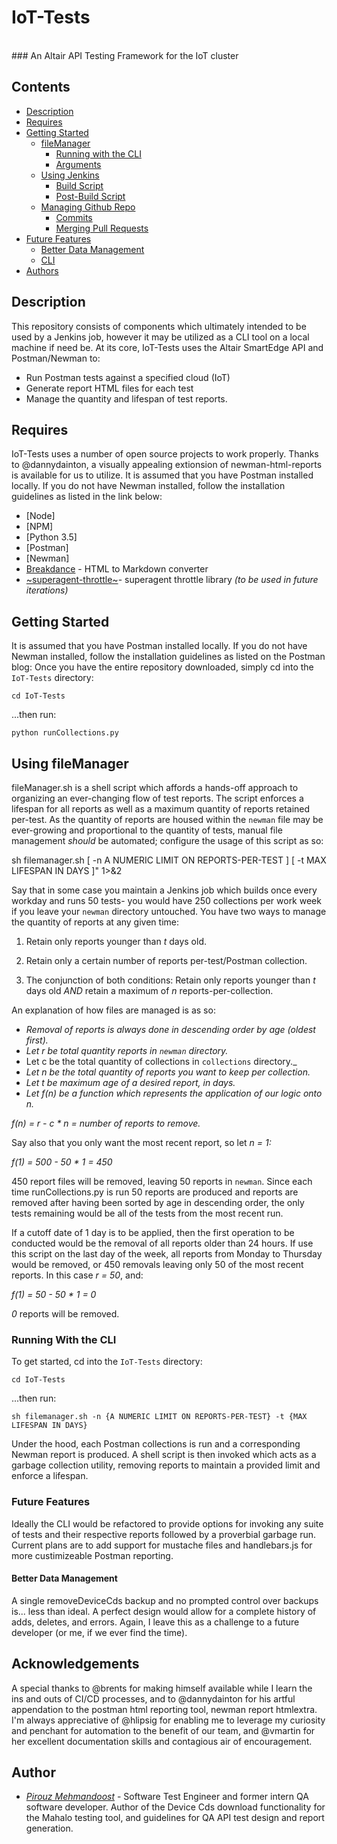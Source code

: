 # IoT-Tests
<br>
### An Altair API Testing Framework for the IoT cluster

## Contents

 * [Description](#description)
 * [Requires](#requires)
 * [Getting Started](#getting-started)
     * [fileManager](#using-file-manager)
	    * [Running with the CLI](#running-the-tool)
	    * [Arguments](#change-filemanager-settings)
     * [Using Jenkins](#using-Jenkins)
	    * [Build Script](#build-script)
	    * [Post-Build Script](#post-build-script)
    * [Managing Github Repo](#github)
	    * [Commits](#build-script)
	    * [Merging Pull Requests](#pull-requests)
 * [Future Features](#future-features)
	 * [Better Data Management](#better-data-management)
	 * [CLI](#cli)
 * [Authors](#authors)

## Description
This repository consists of components which ultimately intended to be used by a Jenkins job, however it may be utilized as a CLI tool on a local machine if need be.
At its core, IoT-Tests uses the Altair SmartEdge API and Postman/Newman to:
* Run Postman tests against a specified cloud (IoT)
* Generate report HTML files for each test
* Manage the quantity and lifespan of test reports.

## Requires

IoT-Tests uses a number of open source projects to work properly. Thanks to @dannydainton, a visually appealing extionsion of newman-html-reports is available for us to utilize. It is assumed that you have Postman installed locally. If you do not have Newman installed, follow the installation guidelines as listed in the link below:
* [Node]
* [NPM]
* [Python 3.5]
* [Postman]
* [Newman]
* [Breakdance](http://breakdance.io) - HTML to Markdown converter
* [~superagent-throttle~](https://www.npmjs.com/package/superagent-throttle)- superagent throttle library _(to be used in future iterations)_

## Getting Started

It is assumed that you have Postman installed locally. If you do not have Newman installed, follow the installation guidelines as listed on the Postman blog:
Once you have the entire repository downloaded, simply cd into the `IoT-Tests` directory:
```
cd IoT-Tests
```
...then run:
```
python runCollections.py
```

## Using fileManager

fileManager.sh is a shell script which affords a hands-off approach to organizing an ever-changing flow of test reports. The script enforces a lifespan for all reports as well as a maximum quantity of reports retained per-test. As the quantity of reports are housed within the `newman` file may be ever-growing and proportional to the quantity of tests, manual file management _should_ be automated; configure the usage of this script as so:

sh filemanager.sh [ -n A NUMERIC LIMIT ON REPORTS-PER-TEST ] [ -t MAX LIFESPAN IN DAYS ]" 1>&2

Say that in some case you maintain a Jenkins job which builds once every workday and runs 50 tests- you would have 250 collections per work week if you leave your `newman` directory untouched. You have two ways to manage the quantity of reports at any given time:

1. Retain only reports younger than _t_ days old.

2. Retain only a certain number of reports per-test/Postman collection.

3. The conjunction of both conditions: Retain only reports younger than _t_ days old _AND_ retain a maximum of _n_ reports-per-collection.

An explanation of how files are managed is as so:

* _Removal of reports is always done in descending order by age (oldest first)._
* _Let r be total quantity reports in `newman` directory._
* Let c be the total quantity of collections in `collections` directory._
* _Let n be the total quantity of reports you want to keep per collection._
* _Let t be maximum age of a desired report, in days._
* _Let _f(n)_ be a function which represents the application of our logic onto n._


_f(n) = r - c * n = number of reports to remove._


Say also that you only want the most recent report, so let _n = 1:_


_f(1) = 500 - 50 * 1 = 450_

450 report files will be removed, leaving 50 reports in `newman`. Since each time runCollections.py is run 50 reports are produced and reports are removed after having been sorted by age in descending order, the only tests remaining would be all of the tests from the most recent run.

If a cutoff date of 1 day is to be applied, then the first operation to be conducted would be the removal of all reports older than 24 hours. If use this script on the last day of the week, all reports from Monday to Thursday would be removed, or 450 removals leaving only 50 of the most recent reports. In this case _r = 50_, and:

_f(1) = 50 - 50 * 1 = 0_

_0_ reports will be removed.

### Running With the CLI

To get started, cd into the `IoT-Tests` directory:
```
cd IoT-Tests
```
...then run:

```
sh filemanager.sh -n {A NUMERIC LIMIT ON REPORTS-PER-TEST} -t {MAX LIFESPAN IN DAYS}
```

Under the hood, each Postman collections is run and a corresponding Newman report is produced. A shell script is then invoked which acts as a garbage collection utility, removing reports to maintain a provided limit and enforce a lifespan.

### Future Features
Ideally the CLI would be refactored to provide options for invoking any suite of tests and their respective reports followed by a proverbial garbage run. Current plans are to add support for mustache files and handlebars.js for more custimizeable Postman reporting.

#### Better Data Management

A single removeDeviceCds backup and no prompted control over backups is... less than ideal.
A perfect design would allow for a complete history of adds, deletes, and errors.
Again, I leave this as a challenge to a future developer (or me, if we ever find the time).

## Acknowledgements
A special thanks to @brents for making himself available while I learn the ins and outs of CI/CD processes, and to @dannydainton for his artful appendation to the postman html reporting tool, newman report htmlextra.
I'm always appreciative of @hlipsig for enabling me to leverage my curiosity and penchant for automation to the benefit of our team, and @vmartin for her excellent documentation skills and contagious air of encouragement.  

## Author
* [*Pirouz Mehmandoost*](https://github.com/pirouzaltair) - Software Test Engineer and former intern QA software developer. Author of the Device Cds download functionality for the Mahalo testing tool, and guidelines for QA API test design and report generation.
